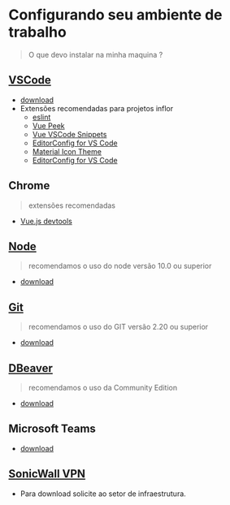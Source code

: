 # Configurando seu ambiente de trabalho

> O que devo instalar na minha maquina ?


## [VSCode](VSCode.md)
  - [download]((https://code.visualstudio.com/))
  - Extensões recomendadas para projetos inflor
      - [eslint](https://marketplace.visualstudio.com/items?itemName=dbaeumer.vscode-eslint)
      - [Vue Peek](https://marketplace.visualstudio.com/items?itemName=dariofuzinato.vue-peek)
      - [Vue VSCode Snippets](https://marketplace.visualstudio.com/items?itemName=sdras.vue-vscode-snippets)
      - [EditorConfig for VS Code](https://marketplace.visualstudio.com/items?itemName=editorconfig.editorconfig)
      - [Material Icon Theme](https://marketplace.visualstudio.com/items?itemName=PKief.material-icon-theme)
      - [EditorConfig for VS Code](https://marketplace.visualstudio.com/items?itemName=EditorConfig.EditorConfig)
  
## Chrome
> extensões recomendadas
  - [Vue.js devtools](https://chrome.google.com/webstore/detail/vuejs-devtools/nhdogjmejiglipccpnnnanhbledajbpd)


## [Node](Node.md)
  > recomendamos o uso do node versão 10.0 ou superior
  - [download](https://nodejs.org/en/)

## [Git](GIT.md)
  > recomendamos o uso do GIT versão 2.20 ou superior
  - [download](https://git-scm.com/downloads)

## [DBeaver](DBeaver.md)
  > recomendamos o uso da Community Edition
  - [download](https://dbeaver.io/download/)
  
## Microsoft Teams
  - [download](https://products.office.com/pt-br/microsoft-teams/download-app)
  
## [SonicWall VPN](HomeOffice.md)
  - Para download solicite ao setor de infraestrutura.